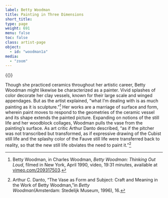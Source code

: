 ```yaml
---
label: Betty Woodman
title: Painting in Three Dimensions
short_title:
type: page
weight: 691
menu: false
toc: false
class: artist-page
object:
  - id: "woodman1a"
media:
  - "zoom"
---
```

{{<q-figure id="woodman1a">}} 

Though she practiced ceramics throughout her artistic career, Betty Woodman might likewise be characterized as a painter. Vivid splashes of color decorate her clay vessels, known for their large scale and winged appendages. But as the artist explained, “what I’m dealing with is as much painting as it is sculpture.”[^1] Her works are a marriage of surface and form, wherein paint moves to respond to the geometries of the ceramic vessel and its shape extends the painted picture. Expanding on notions of the still life and her woodblock collages, Woodman pulls the vase from the painting’s surface. As art critic Arthur Danto described, “as if the pitcher was not transcribed but transformed, as if expressive drawing of the Cubist still life and the splashy color of the Fauve still life were transferred back to reality, so that the new still life obviates the need to paint it.”[^2]

[^1]: Betty Woodman, in Charles Woodman, *Betty Woodman:* *Thinking Out Loud*, filmed in New York, April 1990, video, 19:31 minutes, available at [vimeo.com/209317503](https://vimeo.com/209317503).

[^2]: Arthur C. Danto, “The Vase as Form and Subject: Craft and Meaning in the Work of Betty Woodman,”in *Betty Woodman*(Amsterdam: Stedelijk Museum, 1996), 16.
